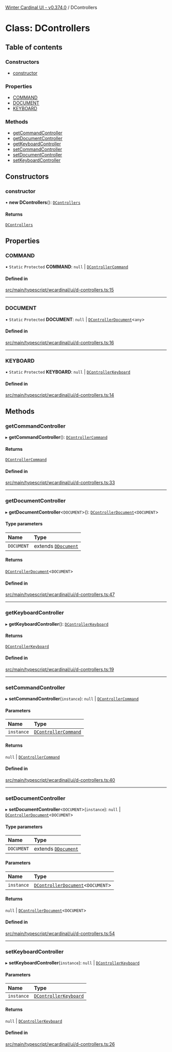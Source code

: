 [Winter Cardinal UI - v0.374.0](../index.md) / DControllers

# Class: DControllers

## Table of contents

### Constructors

- [constructor](DControllers.md#constructor)

### Properties

- [COMMAND](DControllers.md#command)
- [DOCUMENT](DControllers.md#document)
- [KEYBOARD](DControllers.md#keyboard)

### Methods

- [getCommandController](DControllers.md#getcommandcontroller)
- [getDocumentController](DControllers.md#getdocumentcontroller)
- [getKeyboardController](DControllers.md#getkeyboardcontroller)
- [setCommandController](DControllers.md#setcommandcontroller)
- [setDocumentController](DControllers.md#setdocumentcontroller)
- [setKeyboardController](DControllers.md#setkeyboardcontroller)

## Constructors

### constructor

• **new DControllers**(): [`DControllers`](DControllers.md)

#### Returns

[`DControllers`](DControllers.md)

## Properties

### COMMAND

▪ `Static` `Protected` **COMMAND**: ``null`` \| [`DControllerCommand`](../interfaces/DControllerCommand.md)

#### Defined in

[src/main/typescript/wcardinal/ui/d-controllers.ts:15](https://github.com/winter-cardinal/winter-cardinal-ui/blob/v0.310.1/src/main/typescript/wcardinal/ui/d-controllers.ts#L15)

___

### DOCUMENT

▪ `Static` `Protected` **DOCUMENT**: ``null`` \| [`DControllerDocument`](../interfaces/DControllerDocument.md)\<`any`\>

#### Defined in

[src/main/typescript/wcardinal/ui/d-controllers.ts:16](https://github.com/winter-cardinal/winter-cardinal-ui/blob/v0.310.1/src/main/typescript/wcardinal/ui/d-controllers.ts#L16)

___

### KEYBOARD

▪ `Static` `Protected` **KEYBOARD**: ``null`` \| [`DControllerKeyboard`](../interfaces/DControllerKeyboard.md)

#### Defined in

[src/main/typescript/wcardinal/ui/d-controllers.ts:14](https://github.com/winter-cardinal/winter-cardinal-ui/blob/v0.310.1/src/main/typescript/wcardinal/ui/d-controllers.ts#L14)

## Methods

### getCommandController

▸ **getCommandController**(): [`DControllerCommand`](../interfaces/DControllerCommand.md)

#### Returns

[`DControllerCommand`](../interfaces/DControllerCommand.md)

#### Defined in

[src/main/typescript/wcardinal/ui/d-controllers.ts:33](https://github.com/winter-cardinal/winter-cardinal-ui/blob/v0.310.1/src/main/typescript/wcardinal/ui/d-controllers.ts#L33)

___

### getDocumentController

▸ **getDocumentController**\<`DOCUMENT`\>(): [`DControllerDocument`](../interfaces/DControllerDocument.md)\<`DOCUMENT`\>

#### Type parameters

| Name | Type |
| :------ | :------ |
| `DOCUMENT` | extends [`DDocument`](../interfaces/DDocument.md) |

#### Returns

[`DControllerDocument`](../interfaces/DControllerDocument.md)\<`DOCUMENT`\>

#### Defined in

[src/main/typescript/wcardinal/ui/d-controllers.ts:47](https://github.com/winter-cardinal/winter-cardinal-ui/blob/v0.310.1/src/main/typescript/wcardinal/ui/d-controllers.ts#L47)

___

### getKeyboardController

▸ **getKeyboardController**(): [`DControllerKeyboard`](../interfaces/DControllerKeyboard.md)

#### Returns

[`DControllerKeyboard`](../interfaces/DControllerKeyboard.md)

#### Defined in

[src/main/typescript/wcardinal/ui/d-controllers.ts:19](https://github.com/winter-cardinal/winter-cardinal-ui/blob/v0.310.1/src/main/typescript/wcardinal/ui/d-controllers.ts#L19)

___

### setCommandController

▸ **setCommandController**(`instance`): ``null`` \| [`DControllerCommand`](../interfaces/DControllerCommand.md)

#### Parameters

| Name | Type |
| :------ | :------ |
| `instance` | [`DControllerCommand`](../interfaces/DControllerCommand.md) |

#### Returns

``null`` \| [`DControllerCommand`](../interfaces/DControllerCommand.md)

#### Defined in

[src/main/typescript/wcardinal/ui/d-controllers.ts:40](https://github.com/winter-cardinal/winter-cardinal-ui/blob/v0.310.1/src/main/typescript/wcardinal/ui/d-controllers.ts#L40)

___

### setDocumentController

▸ **setDocumentController**\<`DOCUMENT`\>(`instance`): ``null`` \| [`DControllerDocument`](../interfaces/DControllerDocument.md)\<`DOCUMENT`\>

#### Type parameters

| Name | Type |
| :------ | :------ |
| `DOCUMENT` | extends [`DDocument`](../interfaces/DDocument.md) |

#### Parameters

| Name | Type |
| :------ | :------ |
| `instance` | [`DControllerDocument`](../interfaces/DControllerDocument.md)\<`DOCUMENT`\> |

#### Returns

``null`` \| [`DControllerDocument`](../interfaces/DControllerDocument.md)\<`DOCUMENT`\>

#### Defined in

[src/main/typescript/wcardinal/ui/d-controllers.ts:54](https://github.com/winter-cardinal/winter-cardinal-ui/blob/v0.310.1/src/main/typescript/wcardinal/ui/d-controllers.ts#L54)

___

### setKeyboardController

▸ **setKeyboardController**(`instance`): ``null`` \| [`DControllerKeyboard`](../interfaces/DControllerKeyboard.md)

#### Parameters

| Name | Type |
| :------ | :------ |
| `instance` | [`DControllerKeyboard`](../interfaces/DControllerKeyboard.md) |

#### Returns

``null`` \| [`DControllerKeyboard`](../interfaces/DControllerKeyboard.md)

#### Defined in

[src/main/typescript/wcardinal/ui/d-controllers.ts:26](https://github.com/winter-cardinal/winter-cardinal-ui/blob/v0.310.1/src/main/typescript/wcardinal/ui/d-controllers.ts#L26)
